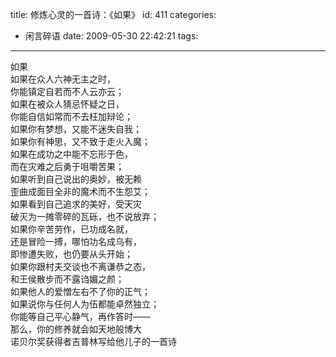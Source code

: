 title: 修炼心灵的一首诗：《如果》
id: 411
categories:
  - 闲言碎语
date: 2009-05-30 22:42:21
tags:
---

如果
</br>如果在众人六神无主之时，
</br>你能镇定自若而不人云亦云；
</br>如果在被众人猜忌怀疑之日，
</br>你能自信如常而不去枉加辩论；
</br>如果你有梦想，又能不迷失自我；
</br>如果你有神思，又不致于走火入魔；
</br>如果在成功之中能不忘形于色，
</br>而在灾难之后勇于咀嚼苦果；
</br>如果听到自己说出的奥妙，被无赖
</br>歪曲成面目全非的魔术而不生怨艾；
</br>如果看到自己追求的美好，受天灾
</br>破灭为一摊零碎的瓦砾，也不说放弃；
</br>如果你辛苦劳作，已功成名就，
</br>还是冒险一搏，哪怕功名成乌有，
</br>即惨遭失败，也仍要从头开始；
</br>如果你跟村夫交谈也不离谦恭之态，
</br>和王侯散步而不露诌媚之颜；
</br>如果他人的爱憎左右不了你的正气；
</br>如果说你与任何人为伍都能卓然独立；
</br>你能等自己平心静气，再作答时——
</br>那么，你的修养就会如天地般博大
</br>诺贝尔奖获得者吉普林写给他儿子的一首诗